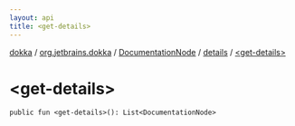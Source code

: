 ```yaml
---
layout: api
title: <get-details>
---
```

[dokka](../../../index.html) / [org.jetbrains.dokka](../../index.html) / [DocumentationNode](../index.html) / [details](index.html) / [&lt;get-details&gt;](_get-details_.html)


# &lt;get-details&gt;



```
public fun <get-details>(): List<DocumentationNode>
```

